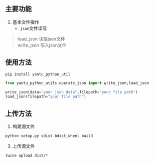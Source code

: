 



## 主要功能
1. 基本文件操作
   - `json`文件读写 

>  load_json 读取json文件  
>  write_json 写入json文件


## 使用方法
```
pip install yantu_python_util
```

```python
from yantu_python_utils.operate_json import write_json,load_json

write_json(data="your json data",filepath="your file path")
load_json(filepath="your file path")
```


## 上传方法
1. 构建源文件

``` python
python setup.py sdist bdist_wheel build
```
3. 上传源文件
```shell
twine upload dist/*
```
